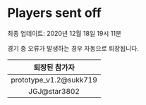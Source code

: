# Players sent off
최종 업데이트: 2020년 12월 18일 19시 11분


경기 중 오류가 발생하는 경우 자동으로 퇴장됩니다.


| 퇴장된 참가자 |
|:---:|
| prototype_v1.2@sukk719 |
| JGJ@star3802 |